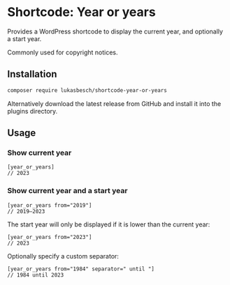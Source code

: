 # Shortcode: Year or years

Provides a WordPress shortcode to display the current year, and optionally a start year.

Commonly used for copyright notices.

## Installation

```bash
composer require lukasbesch/shortcode-year-or-years
```

Alternatively download the latest release from GitHub and install it into the plugins directory.

## Usage

### Show current year
    [year_or_years]
    // 2023

### Show current year and a start year

    [year_or_years from="2019"]
    // 2019–2023

The start year will only be displayed if it is lower than the current year:

    [year_or_years from="2023"]
    // 2023

Optionally specify a custom separator:

    [year_or_years from="1984" separator=" until "]
    // 1984 until 2023
